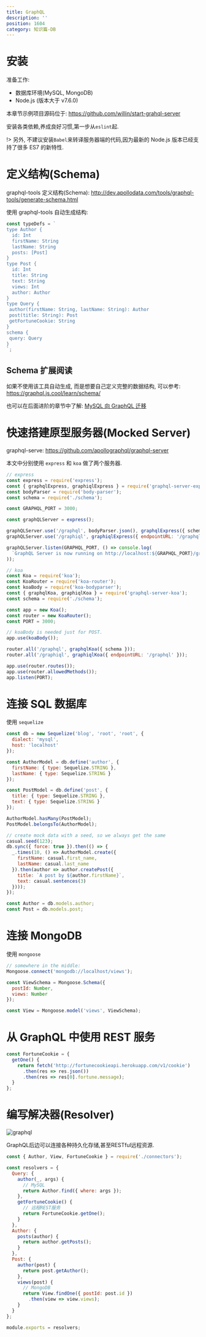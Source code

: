 ```yaml
---
title: GraphQL
description: ''
position: 1604
category: 知识篇-DB
---
```


# 安装

准备工作:

- 数据库环境(MySQL, MongoDB)
- Node.js (版本大于 v7.6.0)

本章节示例项目源码位于: <https://github.com/willin/start-grahql-server>

安装各类依赖,养成良好习惯,第一步从`eslint`起.

!> 另外, 不建议安装`Babel`来转译服务器端的代码,因为最新的 Node.js 版本已经支持了很多 ES7 的新特性.

# 定义结构(Schema)

graphql-tools 定义结构(Schema): <http://dev.apollodata.com/tools/graphql-tools/generate-schema.html>

使用 graphql-tools 自动生成结构:

```js
const typeDefs = `
type Author {
  id: Int
  firstName: String
  lastName: String
  posts: [Post]
}
type Post {
  id: Int
  title: String
  text: String
  views: Int
  author: Author
}
type Query {
 author(firstName: String, lastName: String): Author
 post(title: String): Post
 getFortuneCookie: String
}
schema {
 query: Query
}
`;
```

## Schema 扩展阅读

如果不使用该工具自动生成, 而是想要自己定义完整的数据结构, 可以参考: <https://graphql.js.cool/learn/schema/>

也可以在后面进阶的章节中了解: [MySQL 向 GraphQL 迁移](/#/experience/advanced/mysql-graphql)

# 快速搭建原型服务器(Mocked Server)

graphql-serve: <https://github.com/apollographql/graphql-server>

本文中分别使用 `express` 和 `koa` 做了两个服务器.

```js
// express
const express = require('express');
const { graphqlExpress, graphiqlExpress } = require('graphql-server-express');
const bodyParser = require('body-parser');
const schema = require('./schema');

const GRAPHQL_PORT = 3000;

const graphQLServer = express();

graphQLServer.use('/graphql', bodyParser.json(), graphqlExpress({ schema }));
graphQLServer.use('/graphiql', graphiqlExpress({ endpointURL: '/graphql' }));

graphQLServer.listen(GRAPHQL_PORT, () => console.log(
  `GraphQL Server is now running on http://localhost:${GRAPHQL_PORT}/graphql`
));
```

```js
// koa
const Koa = require('koa');
const KoaRouter = require('koa-router');
const koaBody = require('koa-bodyparser');
const { graphqlKoa, graphiqlKoa } = require('graphql-server-koa');
const schema = require('./schema');

const app = new Koa();
const router = new KoaRouter();
const PORT = 3000;

// koaBody is needed just for POST.
app.use(koaBody());

router.all('/graphql', graphqlKoa({ schema }));
router.all('/graphiql', graphiqlKoa({ endpointURL: '/graphql' }));

app.use(router.routes());
app.use(router.allowedMethods());
app.listen(PORT);
```

# 连接 SQL 数据库

使用 `sequelize`

```js
const db = new Sequelize('blog', 'root', 'root', {
  dialect: 'mysql',
  host: 'localhost'
});

const AuthorModel = db.define('author', {
  firstName: { type: Sequelize.STRING },
  lastName: { type: Sequelize.STRING }
});

const PostModel = db.define('post', {
  title: { type: Sequelize.STRING },
  text: { type: Sequelize.STRING }
});

AuthorModel.hasMany(PostModel);
PostModel.belongsTo(AuthorModel);

// create mock data with a seed, so we always get the same
casual.seed(123);
db.sync({ force: true }).then(() => {
  _.times(10, () => AuthorModel.create({
    firstName: casual.first_name,
    lastName: casual.last_name
  }).then(author => author.createPost({
    title: `A post by ${author.firstName}`,
    text: casual.sentences(3)
  })));
});

const Author = db.models.author;
const Post = db.models.post;
```

# 连接 MongoDB

使用 `mongoose`

```js
// somewhere in the middle:
Mongoose.connect('mongodb://localhost/views');

const ViewSchema = Mongoose.Schema({
  postId: Number,
  views: Number
});

const View = Mongoose.model('views', ViewSchema);
```

# 从 GraphQL 中使用 REST 服务

```js
const FortuneCookie = {
  getOne() {
    return fetch('http://fortunecookieapi.herokuapp.com/v1/cookie')
      .then(res => res.json())
      .then(res => res[0].fortune.message);
  }
};
```


# 编写解决器(Resolver)

![graphql](https://user-images.githubusercontent.com/1890238/28000944-9c4c3f32-64ee-11e7-902e-cbf3a01d90e2.png)

GraphQL后边可以连接各种持久化存储,甚至RESTful远程资源.

```js
const { Author, View, FortuneCookie } = require('./connectors');

const resolvers = {
  Query: {
    author(_, args) {
      // MySQL
      return Author.find({ where: args });
    },
    getFortuneCookie() {
      // 远程REST服务
      return FortuneCookie.getOne();
    }
  },
  Author: {
    posts(author) {
      return author.getPosts();
    }
  },
  Post: {
    author(post) {
      return post.getAuthor();
    },
    views(post) {
      // MongoDB
      return View.findOne({ postId: post.id })
        .then(view => view.views);
    }
  }
};

module.exports = resolvers;
```

